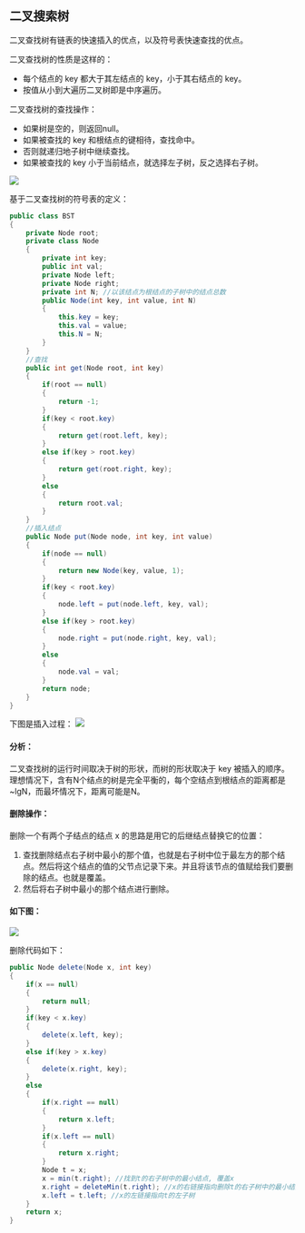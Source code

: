## 二叉搜索树

二叉查找树有链表的快速插入的优点，以及符号表快速查找的优点。 

二叉查找树的性质是这样的：
- 每个结点的 key 都大于其左结点的 key，小于其右结点的 key。
- 按值从小到大遍历二叉树即是中序遍历。

二叉查找树的查找操作：
- 如果树是空的，则返回null。
- 如果被查找的 key 和根结点的键相待，查找命中。
- 否则就递归地子树中继续查找。
- 如果被查找的 key 小于当前结点，就选择左子树，反之选择右子树。

![](https://algs4.cs.princeton.edu/32bst/images/bst-search.png)

基于二叉查找树的符号表的定义：
```C#
public class BST
{
    private Node root;
    private class Node
    {
        private int key;
        public int val;
        private Node left;
        private Node right;
        private int N; //以该结点为根结点的子树中的结点总数
        public Node(int key, int value, int N)
        {
            this.key = key;
            this.val = value;
            this.N = N;
        }
    }
    //查找
    public int get(Node root, int key)
    {
        if(root == null)
        {
            return -1;
        }
        if(key < root.key)
        {
            return get(root.left, key);
        }
        else if(key > root.key)
        {
            return get(root.right, key);
        }
        else
        {
            return root.val;
        }
    }
    //插入结点
    public Node put(Node node, int key, int value)
    {
        if(node == null)
        {
            return new Node(key, value, 1);
        }
        if(key < root.key)
        {
            node.left = put(node.left, key, val);
        }
        else if(key > root.key)
        {
            node.right = put(node.right, key, val);
        }
        else
        {
            node.val = val;
        }
        return node;
    }
}
```

下图是插入过程：
![](https://algs4.cs.princeton.edu/32bst/images/bst-insert.png)

#### 分析： 
二叉查找树的运行时间取决于树的形状，而树的形状取决于 key 被插入的顺序。理想情况下，含有N个结点的树是完全平衡的，每个空结点到根结点的距离都是~lgN，而最坏情况下，距离可能是N。

#### 删除操作： 
删除一个有两个子结点的结点 x 的思路是用它的后继结点替换它的位置： 
1. 查找删除结点右子树中最小的那个值，也就是右子树中位于最左方的那个结点。然后将这个结点的值的父节点记录下来。并且将该节点的值赋给我们要删除的结点。也就是覆盖。 
2. 然后将右子树中最小的那个结点进行删除。

#### 如下图： 
![](https://algs4.cs.princeton.edu/32bst/images/bst-delete.png)

删除代码如下：
```C#
public Node delete(Node x, int key)
{
    if(x == null)
    {
        return null;
    }
    if(key < x.key)
    {
        delete(x.left, key);
    }
    else if(key > x.key)
    {
        delete(x.right, key);
    }
    else
    {
        if(x.right == null)
        {
            return x.left;
        }
        if(x.left == null)
        {
            return x.right;
        }       
        Node t = x;
        x = min(t.right); //找到t的右子树中的最小结点, 覆盖x
        x.right = deleteMin(t.right); //x的右链接指向删除t的右子树中的最小结点后的结点
        x.left = t.left; //x的左链接指向t的左子树
    }
    return x;
}
```
